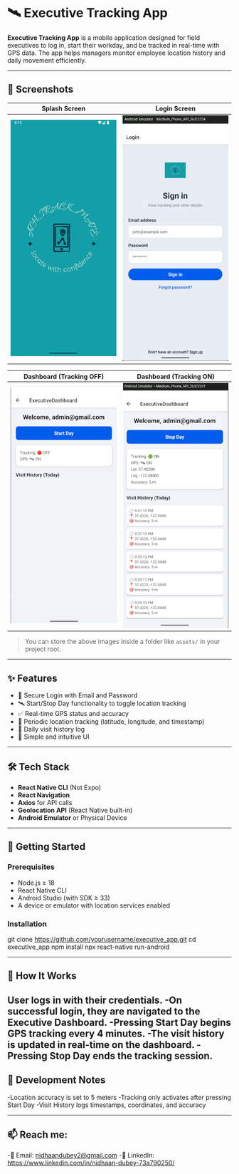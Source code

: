 # 🛰️ Executive Tracking App

**Executive Tracking App** is a mobile application designed for field executives to log in, start their workday, and be tracked in real-time with GPS data. The app helps managers monitor employee location history and daily movement efficiently.

---

## 📱 Screenshots

| Splash Screen | Login Screen |
|---------------|---------------|
| ![Splash](./img/splash_screen.png) | ![Login](./img/log_in.png) |

| Dashboard (Tracking OFF) | Dashboard (Tracking ON) |
|--------------------------|-------------------------|
| ![Dashboard Off](./img/dashboard.png) | ![Dashboard On](./img/tracking.png) |

> You can store the above images inside a folder like `assets/` in your project root.

---

## ✨ Features

- 🔐 Secure Login with Email and Password
- 🛰️ Start/Stop Day functionality to toggle location tracking
- ✅ Real-time GPS status and accuracy
- 📍 Periodic location tracking (latitude, longitude, and timestamp)
- 📖 Daily visit history log
- 🎯 Simple and intuitive UI

---

## 🛠️ Tech Stack

- **React Native CLI** (Not Expo)
- **React Navigation**
- **Axios** for API calls
- **Geolocation API** (React Native built-in)
- **Android Emulator** or Physical Device

---

## 🚀 Getting Started

### Prerequisites

- Node.js ≥ 18
- React Native CLI
- Android Studio (with SDK ≥ 33)
- A device or emulator with location services enabled

### Installation

git clone https://github.com/yourusername/executive_app.git
cd executive_app
npm install
npx react-native run-android

---
## 🔑 How It Works
User logs in with their credentials.
-On successful login, they are navigated to the Executive Dashboard.
-Pressing Start Day begins GPS tracking every 4 minutes.
-The visit history is updated in real-time on the dashboard.
-Pressing Stop Day ends the tracking session.
---
## 🧪 Development Notes
-Location accuracy is set to 5 meters
-Tracking only activates after pressing Start Day
-Visit History logs timestamps, coordinates, and accuracy

---
## 📫 Reach me:
-📧 Email: nidhaandubey2@gmail.com
-💼 LinkedIn: https://www.linkedin.com/in/nidhaan-dubey-73a790250/
